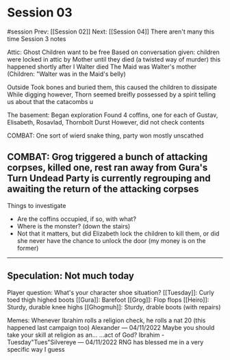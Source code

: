 # Session 03
#session
Prev: [[Session 02]]
Next: [[Session 04]]
There aren't many this time
Session 3 notes

Attic:
Ghost Children want to be free
Based on conversation given:
  children were locked in attic by Mother until they died (a twisted way of murder)
  this happened shortly after I Walter died
  The Maid was Walter's mother (Children: "Walter was in the Maid's belly)

Outside
Took bones and buried them, this caused the children to dissipate
While digging however, Thorn seemed breifly possessed by a spirit telling us about that the
catacombs u

The basement:
Began exploration
Found 4 coffins, one for each of Gustav, Elisabeth, Rosavlad, Thornbolt Durst
However, did not check contents

COMBAT: One sort of wierd snake thing, party won mostly unscathed

COMBAT: Grog triggered a bunch of attacking corpses, killed one, rest ran away from Gura's Turn Undead
Party is currently regrouping and awaiting the return of the attacking corpses 
----------
Things to investigate
- Are the coffins occupied, if so, with what?
- Where is the monster? (down the stairs)
- Not that it matters, but did Elizabeth lock the children to kill them, or did she never have the chance to unlock the door
(my money is on the former)
----------
Speculation:
Not much today
-----------
Player question: What's your character shoe situation?
[[Tuesday]]: Curly toed thigh highed boots
[[Gura]]: Barefoot
[[Grog]]: Flop flops
[[Heiro]]: Sturdy, durable knee highs
[[Ghogmuh]]: Sturdy, drable boots (with repairs)

Memes:
Whenever Ibrahim rolls a religion check, he rolls a nat 20 (this happened last campaign too) 
Alexander — 04/11/2022
Maybe you should take your skill at religion as an... ...act of God?
Ibrahim - Tuesday"Tues"Silvereye — 04/11/2022
RNG has blessed me in a very specific way I guess
